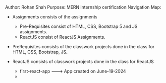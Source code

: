 Author: Rohan Shah
Purpose: MERN internship certification
Navigation Map:
  - Assignments consists of the assignments
      - Pre-Requisites consist of HTML, CSS, Bootstrap 5 and JS assignments.
      - ReactJS consist of ReactJS Assignments.
  
  - PreRequisites consists of the classwork projects done in the class for HTML, CSS, Bootstrap, JS. 
  - ReactJS consists of classwork projects done in the class for ReactJS
    - first-react-app ---> App created on June-19-2024
    - 